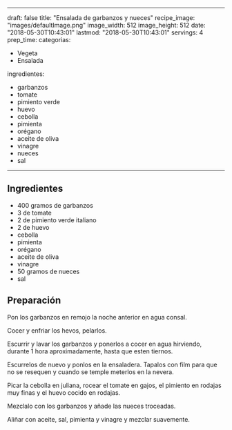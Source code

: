 
---
draft: false
title: "Ensalada de garbanzos y nueces"
recipe_image: "images/defaultImage.png"
image_width: 512
image_height: 512
date: "2018-05-30T10:43:01"
lastmod: "2018-05-30T10:43:01"
servings: 4
prep_time: 
categorias:
  - Vegeta
  - Ensalada

ingredientes:
  - garbanzos
  - tomate
  - pimiento verde
  - huevo
  - cebolla
  - pimienta
  - orégano
  - aceite de oliva
  - vinagre
  - nueces
  - sal
---

## Ingredientes
- 400 gramos de garbanzos
- 3  de tomate
- 2  de pimiento verde italiano
- 2  de huevo
- cebolla
- pimienta
- orégano
- aceite de oliva
- vinagre
- 50 gramos de nueces
- sal

## Preparación
Pon los garbanzos en remojo la noche anterior en agua consal.

Cocer y enfriar los hevos, pelarlos.

Escurrir y lavar los garbanzos y ponerlos a cocer en agua hirviendo, durante 1 hora aproximadamente, hasta que esten tiernos.

Escurrelos de nuevo y ponlos en la ensaladera. Tapalos con film para que no se resequen y cuando se temple meterlos en la nevera.

Picar la cebolla en juliana, rocear el tomate en gajos, el pimiento en rodajas muy finas y el huevo cocido en rodajas.

Mezclalo con los garbanzos y añade las nueces troceadas.

Aliñar con aceite, sal, pimienta y vinagre y mezclar suavemente.


